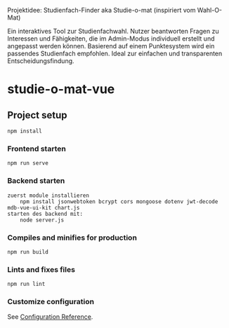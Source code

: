 Projektidee: Studienfach-Finder aka Studie-o-mat (inspiriert vom Wahl-O-Mat)

Ein interaktives Tool zur Studienfachwahl. Nutzer beantworten Fragen zu Interessen und Fähigkeiten, die im Admin-Modus individuell erstellt und angepasst werden können.
Basierend auf einem Punktesystem wird ein passendes Studienfach empfohlen. Ideal zur einfachen und transparenten Entscheidungsfindung.

# studie-o-mat-vue
## Project setup
```
npm install
```

### Frontend starten
```
npm run serve
```

### Backend starten
```
zuerst module installieren
    npm install jsonwebtoken bcrypt cors mongoose dotenv jwt-decode mdb-vue-ui-kit chart.js
starten des backend mit:
    node server.js
```

### Compiles and minifies for production
```
npm run build
```

### Lints and fixes files
```
npm run lint
```

### Customize configuration
See [Configuration Reference](https://cli.vuejs.org/config/).
